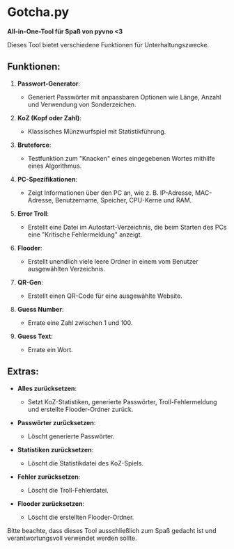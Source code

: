 # Gotcha.py

**All-in-One-Tool für Spaß von pyvno <3**

Dieses Tool bietet verschiedene Funktionen für Unterhaltungszwecke.

## Funktionen:

1. **Passwort-Generator**:
   - Generiert Passwörter mit anpassbaren Optionen wie Länge, Anzahl und Verwendung von Sonderzeichen.

2. **KoZ (Kopf oder Zahl)**:
   - Klassisches Münzwurfspiel mit Statistikführung.

3. **Bruteforce**:
   - Testfunktion zum "Knacken" eines eingegebenen Wortes mithilfe eines Algorithmus.

4. **PC-Spezifikationen**:
   - Zeigt Informationen über den PC an, wie z. B. IP-Adresse, MAC-Adresse, Benutzername, Speicher, CPU-Kerne und RAM.

5. **Error Troll**:
   - Erstellt eine Datei im Autostart-Verzeichnis, die beim Starten des PCs eine "Kritische Fehlermeldung" anzeigt.

6. **Flooder**:
   - Erstellt unendlich viele leere Ordner in einem vom Benutzer ausgewählten Verzeichnis.

7. **QR-Gen**:
   - Erstellt einen QR-Code für eine ausgewählte Website.

8. **Guess Number**:
   - Errate eine Zahl zwischen 1 und 100.

9. **Guess Text**:
   - Errate ein Wort.

## Extras:

- **Alles zurücksetzen**:
  - Setzt KoZ-Statistiken, generierte Passwörter, Troll-Fehlermeldung und erstellte Flooder-Ordner zurück.

- **Passwörter zurücksetzen**:
  - Löscht generierte Passwörter.

- **Statistiken zurücksetzen**:
  - Löscht die Statistikdatei des KoZ-Spiels.

- **Fehler zurücksetzen**:
  - Löscht die Troll-Fehlerdatei.

- **Flooder zurücksetzen**:
  - Löscht die erstellten Flooder-Ordner.

Bitte beachte, dass dieses Tool ausschließlich zum Spaß gedacht ist und verantwortungsvoll verwendet werden sollte.
